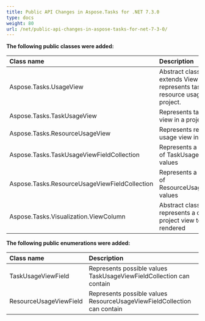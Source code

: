 ```yaml
---
title: Public API Changes in Aspose.Tasks for .NET 7.3.0
type: docs
weight: 80
url: /net/public-api-changes-in-aspose-tasks-for-net-7-3-0/
---
```


**The following public classes were added:**

|Class name |Description |
| :- | :- |
|Aspose.Tasks.UsageView |Abstract class which extends View class and represents task or resource usage view in a project. |
|Aspose.Tasks.TaskUsageView |Represents task usage view in a project |
|Aspose.Tasks.ResourceUsageView |Represents resource usage view in a project |
|Aspose.Tasks.TaskUsageViewFieldCollection |Represents a collection of TaskUsageViewField values |
|Aspose.Tasks.ResourceUsageViewFieldCollection |Represents a collection of ResourceUsageViewField values |
|Aspose.Tasks.Visualization.ViewColumn |Abstract class which represents a column in a project view to be rendered |
**The following public enumerations were added:**

|Class name |Description |
| :- | :- |
|TaskUsageViewField |Represents possible values TaskUsageViewFieldCollection can contain |
|ResourceUsageViewField |Represents possible values ResourceUsageViewFieldCollection can contain |

